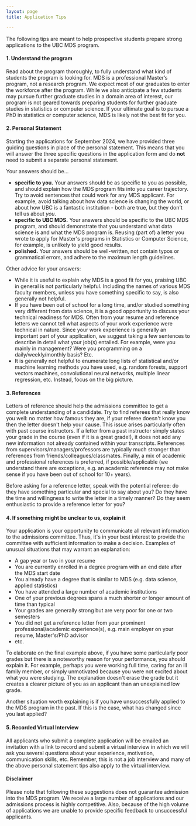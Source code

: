 ```yaml
---
layout: page
title: Application Tips

---
```


The following tips are meant to help prospective students prepare strong applications to the UBC MDS program.

#### 1. Understand the program

Read about the program thoroughly, to fully understand what kind of students the program is looking for. 
MDS is a professional Master’s program, not a research program. We expect most of our graduates to enter the workforce after the program.
While we also anticipate a few students may pursue further graduate studies in a domain area of interest, 
our program is not geared towards preparing students for further graduate studies in statistics or computer science. 
If your ultimate goal is to pursue a PhD in statistics or computer science, MDS is likely not the best fit for you.

#### 2. Personal Statement

Starting the applications for September 2024, we have provided three guiding questions in place of the personal statement. This means that you will answer the three specific questions in the application form and do **not** need to submit a separate personal statement.

Your answers should be...

- **specific to you.** Your answers should be as specific to you as possible, and should explain how the MDS program fits into you career trajectory. Try to avoid sentences that could work for any MDS applicant. For example, avoid talking about how data science is changing the world, or about how UBC is a fantastic institution - both are true, but they don't tell us about _you_.  
- **specific to UBC MDS.** Your answers should be specific to the UBC MDS program, and should demonstrate that you understand what data science is and what the MDS program is. Reusing (part of) a letter you wrote to apply for Master's programs in Statistics or Computer Science, for example, is unlikely to yield good results. 
- **polished.** Your answers should be well-written, not contain typos or grammatical errors, and adhere to the maximum length guidelines.

Other advice for your answers:

- While it is useful to explain why MDS is a good fit for you, praising UBC in general is not particularly helpful. Including the names of various MDS faculty members, unless you have something specific to say, is also generally not helpful.
- If you have been out of school for a long time, and/or studied something very different from data science, it is a good opportunity to discuss your technical readiness for MDS. Often from your resume and reference letters we cannot tell what aspects of your work experience were technical in nature. Since your work experience is generally an important part of your application, we suggest taking a few sentences to describe in detail what your job(s) entailed. For example, were you mainly in management? Were you programming on a daily/weekly/monthly basis? Etc.
- It is generally not helpful to enumerate long lists of statistical and/or machine learning methods you have used, e.g. random forests, support vectors machines, convolutional neural networks, multiple linear regression, etc. Instead, focus on the big picture.

#### 3. References

Letters of reference should help the admissions committee to get a complete understanding of a candidate. 
Try to find referees that really know you well:
no matter how famous they are, if your referee doesn't know you then the letter doesn't help your cause.
This issue arises particularly often with past course instructors.
If a letter from a past instructor simply states your grade in the course (even if it is a great grade!), 
it does not add any new information not already contained within your transcripts.
References from supervisors/managers/professors are typically much stronger than references from friends/colleagues/classmates. Finally, a mix of academic and professional references is preferred, if possible/applicable (we understand there are exceptions, e.g. an academic reference may not make sense if you have been out of school for 10+ years).

Before asking for a reference letter, speak with the potential referee: 
do they have something particular and special to say about you? Do they have the time and willingness to write the letter in a timely manner?
Do they seem enthusiastic to provide a reference letter for you?

#### 4. If something might be unclear to us, explain it

Your application is your opportunity to communicate all relevant information to the admissions committee. 
Thus, it's in your best interest to provide the committee with sufficient information to make a decision. Examples of unusual situations 
that may warrant an explanation:

- A gap year or two in your resume
- You are currently enrolled in a degree program with an end date after the MDS start date
- You already have a degree that is similar to MDS (e.g. data science, applied statistics)
- You have attended a large number of academic institutions
- One of your previous degrees spans a much shorter or longer amount of time than typical
- Your grades are generally strong but are very poor for one or two semesters
- You did not get a reference letter from your prominent professional/academic experience(s), e.g. main employer on your resume, Master's/PhD advisor
- etc.

To elaborate on the final example above, if you have some particularly poor grades but there is a noteworthy reason for your performance, you should explain it. For example, perhaps you were working full time, caring for an ill family member, or simply unmotivated because you were not excited about what you were studying. 
The explanation doesn't erase the grade but it creates a clearer picture of you as an applicant than an unexplained low grade. 

Another situation worth explaining is if you have unsuccessfully applied to the MDS program in the past. If this is the case, what has changed since you last applied?

#### 5. Recorded Virtual Interview

All applicants who submit a complete application will be emailed an invitation with a link to record and submit a virtual interview in which we will ask you several questions about your experience, motivation, communication skills, etc. Remember, this is not a job interview and many of the above personal statement tips also apply to the virtual interview.

#### Disclaimer

Please note that following these suggestions does not guarantee admission into the MDS program. We receive a large number of applications and our admissions process is highly competitive. Also, because of the high volume of applications we are unable to provide specific feedback to unsuccessful applicants.
